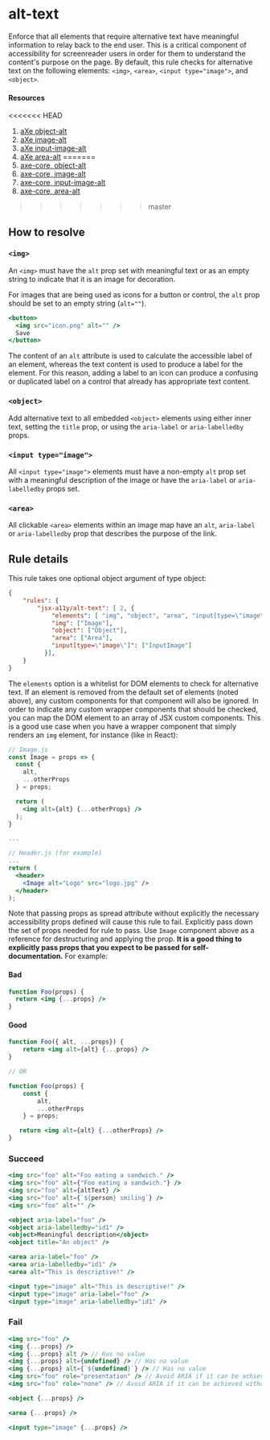 # alt-text

Enforce that all elements that require alternative text have meaningful information to relay back to the end user. This is a critical component of accessibility for screenreader users in order for them to understand the content's purpose on the page. By default, this rule checks for alternative text on the following elements: `<img>`, `<area>`, `<input type="image">`, and `<object>`.

#### Resources
<<<<<<< HEAD
  1. [aXe object-alt](https://dequeuniversity.com/rules/axe/2.1/object-alt)
  2. [aXe image-alt](https://dequeuniversity.com/rules/axe/2.1/image-alt)
  3. [aXe input-image-alt](https://dequeuniversity.com/rules/axe/2.1/input-image-alt)
  4. [aXe area-alt](https://dequeuniversity.com/rules/axe/2.1/area-alt)
=======
1. [axe-core, object-alt](https://dequeuniversity.com/rules/axe/3.2/object-alt)
2. [axe-core, image-alt](https://dequeuniversity.com/rules/axe/3.2/image-alt)
3. [axe-core, input-image-alt](https://dequeuniversity.com/rules/axe/3.2/input-image-alt)
4. [axe-core, area-alt](https://dequeuniversity.com/rules/axe/3.2/area-alt)
>>>>>>> master

## How to resolve
### `<img>`
An `<img>` must have the `alt` prop set with meaningful text or as an empty string to indicate that it is an image for decoration.

For images that are being used as icons for a button or control, the `alt` prop should be set to an empty string (`alt=""`).

```jsx
<button>
  <img src="icon.png" alt="" />
  Save
</button>
```
The content of an `alt` attribute is used to calculate the accessible label of an element, whereas the text content is used to produce a label for the element. For this reason, adding a label to an icon can produce a confusing or duplicated label on a control that already has appropriate text content.

### `<object>`
Add alternative text to all embedded `<object>` elements using either inner text, setting the `title` prop, or using the `aria-label` or `aria-labelledby` props.

### `<input type="image">`
All `<input type="image">` elements must have a non-empty `alt` prop set with a meaningful description of the image or have the `aria-label` or `aria-labelledby` props set.

### `<area>`
All clickable `<area>` elements within an image map have an `alt`, `aria-label` or `aria-labelledby` prop that describes the purpose of the link.

## Rule details

This rule takes one optional object argument of type object:

```json
{
    "rules": {
        "jsx-a11y/alt-text": [ 2, {
            "elements": [ "img", "object", "area", "input[type=\"image\"]" ],
            "img": ["Image"],
            "object": ["Object"],
            "area": ["Area"],
            "input[type=\"image\"]": ["InputImage"]
          }],
    }
}
```

The `elements` option is a whitelist for DOM elements to check for alternative text. If an element is removed from the default set of elements (noted above), any custom components for that component will also be ignored. In order to indicate any custom wrapper components that should be checked, you can map the DOM element to an array of JSX custom components. This is a good use case when you have a wrapper component that simply renders an `img` element, for instance (like in React):

```jsx
// Image.js
const Image = props => {
  const {
    alt,
    ...otherProps
  } = props;

  return (
    <img alt={alt} {...otherProps} />
  );
}

...

// Header.js (for example)
...
return (
  <header>
    <Image alt="Logo" src="logo.jpg" />
  </header>
);
```

Note that passing props as spread attribute without explicitly the necessary accessibility props defined will cause this rule to fail. Explicitly pass down the set of props needed for rule to pass. Use `Image` component above as a reference for destructuring and applying the prop. **It is a good thing to explicitly pass props that you expect to be passed for self-documentation.** For example:

#### Bad
```jsx
function Foo(props) {
  return <img {...props} />
}
```

#### Good
```jsx
function Foo({ alt, ...props}) {
    return <img alt={alt} {...props} />
}

// OR

function Foo(props) {
    const {
        alt,
        ...otherProps
    } = props;

   return <img alt={alt} {...otherProps} />
}
```

### Succeed
```jsx
<img src="foo" alt="Foo eating a sandwich." />
<img src="foo" alt={"Foo eating a sandwich."} />
<img src="foo" alt={altText} />
<img src="foo" alt={`${person} smiling`} />
<img src="foo" alt="" />

<object aria-label="foo" />
<object aria-labelledby="id1" />
<object>Meaningful description</object>
<object title="An object" />

<area aria-label="foo" />
<area aria-labelledby="id1" />
<area alt="This is descriptive!" />

<input type="image" alt="This is descriptive!" />
<input type="image" aria-label="foo" />
<input type="image" aria-labelledby="id1" />

```

### Fail
```jsx
<img src="foo" />
<img {...props} />
<img {...props} alt /> // Has no value
<img {...props} alt={undefined} /> // Has no value
<img {...props} alt={`${undefined}`} /> // Has no value
<img src="foo" role="presentation" /> // Avoid ARIA if it can be achieved without
<img src="foo" role="none" /> // Avoid ARIA if it can be achieved without

<object {...props} />

<area {...props} />

<input type="image" {...props} />
```
